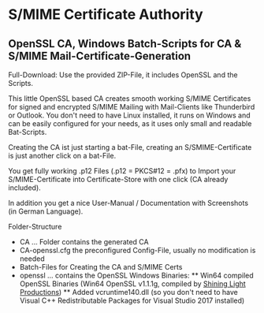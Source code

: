 # S/MIME Certificate Authority 
## OpenSSL CA, Windows Batch-Scripts for CA & S/MIME Mail-Certificate-Generation

Full-Download: Use the provided ZIP-File, it includes OpenSSL and the Scripts.

This little OpenSSL based CA creates smooth working S/MIME Certificates for signed and encrypted S/MIME Mailing with Mail-Clients like Thunderbird or Outlook. 
You don't need to have Linux installed, it runs on Windows and can be easily configured for your needs, as it uses only small and readable Bat-Scripts.

Creating the CA ist just starting a bat-File, creating an S/SMIME-Certificate is just another click on a bat-File.

You get fully working .p12 Files (.p12 = PKCS#12 = .pfx) to Import your S/MIME-Certificate into Certificate-Store with one click (CA already included).

In addition you get a nice User-Manual / Documentation with Screenshots (in German Language).

Folder-Structure
* CA ... Folder contains the generated CA
* CA-openssl.cfg the preconfigured Config-File, usually no modification is needed
* Batch-Files for Creating the CA and S/MIME Certs
* openssl ... contains the OpenSSL Windows Binaries:
** Win64 compiled OpenSSL Binaries (Win64 OpenSSL v1.1.1g, compiled by [Shining Light Productions](https://slproweb.com/products/Win32OpenSSL.html))
** Added vcruntime140.dll (so you don't need to have Visual C++ Redistributable Packages for Visual Studio 2017 installed)
